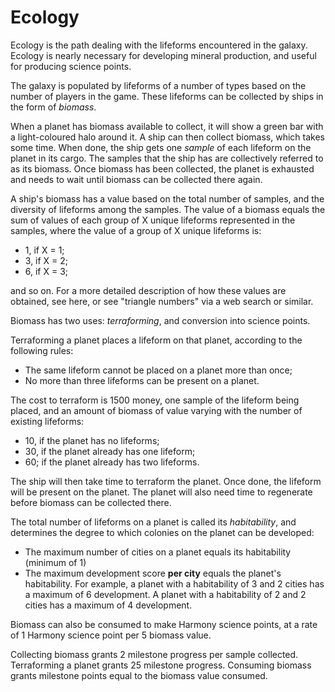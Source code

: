 # Ecology

Ecology is the path dealing with the lifeforms encountered in the galaxy. Ecology is nearly necessary for developing
mineral production, and useful for producing science points. 

The galaxy is populated by lifeforms of a number of types based on the number of players in the game. These lifeforms
can be collected by ships in the form of *biomass*. 

When a planet has biomass available to collect, it will show a green bar with a light-coloured halo around it. A ship
can then collect biomass, which takes some time. When done, the ship gets one *sample* of each lifeform on the planet 
in its cargo. The samples that the ship has are collectively referred to as its biomass. Once biomass has been 
collected, the planet is exhausted and needs to wait until biomass can be collected there again.

A ship's biomass has a value based on the total number of samples, and the diversity of lifeforms among the samples.
The value of a biomass equals the sum of values of each group of X unique lifeforms represented in the samples, where
the value of a group of X unique lifeforms is:
 - 1, if X = 1;
 - 3, if X = 2;
 - 6, if X = 3;

and so on. For a more detailed description of how these values are obtained, see here, or see "triangle numbers" via 
a web search or similar.

Biomass has two uses: *terraforming*, and conversion into science points.

Terraforming a planet places a lifeform on that planet, according to the following rules:
 - The same lifeform cannot be placed on a planet more than once;
 - No more than three lifeforms can be present on a planet.

The cost to terraform is 1500 money, one sample of the lifeform being placed, and an amount of biomass of value varying 
with the number of existing lifeforms:
 - 10, if the planet has no lifeforms;
 - 30, if the planet already has one lifeform;
 - 60; if the planet already has two lifeforms. 

The ship will then take time to terraform the planet. Once done, the lifeform will be present on the planet. The planet 
will also need time to regenerate before biomass can be collected there.

The total number of lifeforms on a planet is called its *habitability*, and determines the degree to which colonies on 
the planet can be developed:
 - The maximum number of cities on a planet equals its habitability (minimum of 1)
 - The maximum development score __per city__ equals the planet's habitability. For example, a planet with a habitability of 3 and 2 cities has a maximum of 6 development. A planet with a habitability of 2 and 2 cities has a maximum of 4 development.

Biomass can also be consumed to make Harmony science points, at a rate of 1 Harmony science point per 5 biomass value.

Collecting biomass grants 2 milestone progress per sample collected. Terraforming a planet grants 25 milestone progress. 
Consuming biomass grants milestone points equal to the biomass value consumed.
